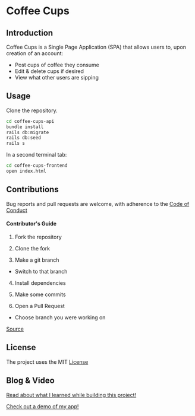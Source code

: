 Coffee Cups
===========


Introduction
------------
Coffee Cups is a Single Page Application (SPA) that allows users to, upon creation of an account:
* Post cups of coffee they consume
* Edit & delete cups if desired
* View what other users are sipping


Usage
------------
Clone the repository.
```bash
cd coffee-cups-api
bundle install
rails db:migrate
rails db:seed
rails s
```

In a second terminal tab:
```bash
cd coffee-cups-frontend
open index.html
```


Contributions
-------------
Bug reports and pull requests are welcome, with adherence to the [Code of Conduct](./CODE_OF_CONDUCT.md)
#### Contributor's Guide
1. Fork the repository

2. Clone the fork

3. Make a git branch
  * Switch to that branch
4. Install dependencies

5. Make some commits

6. Open a Pull Request
  * Choose branch you were working on

[Source](https://medium.com/@jenweber/your-first-open-source-contribution-a-step-by-step-technical-guide-d3aca55cc5a6)


License
-------
The project uses the MIT [License](./LICENSE)

Blog & Video
---------

[Read about what I learned while building this project!](https://iamtash.github.io/javascript_and_rails_project_coffee_cups_3_0)

[Check out a demo of my app!](https://www.youtube.com/watch?v=oOk1MAyGn1k&t=1s)
